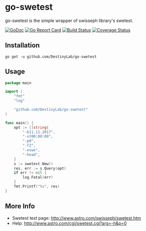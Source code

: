 # go-swetest

go-swetest is the simple wrapper of swisseph library's swetest.

[![GoDoc](https://godoc.org/github.com/DestinyLab/go-swetest?status.svg)](https://godoc.org/github.com/DestinyLab/go-swetest) [![Go Report Card](https://goreportcard.com/badge/github.com/DestinyLab/go-swetest)](https://goreportcard.com/report/github.com/DestinyLab/go-swetest) [![Build Status](https://travis-ci.org/DestinyLab/go-swetest.svg?branch=master)](https://travis-ci.org/DestinyLab/go-swetest) [![Coverage Status](https://coveralls.io/repos/github/DestinyLab/go-swetest/badge.svg?branch=master)](https://coveralls.io/github/DestinyLab/go-swetest?branch=master)

## Installation

```
go get -u github.com/DestinyLab/go-swetest
```

## Usage

```go
package main

import (
	"fmt"
	"log"

	"github.com/DestinyLab/go-swetest"
)

func main() {
	opt := []string{
		"-b11.11.2017",
		"-ut00:00:00",
		"-p0",
		"-fZ",
		"-eswe",
		"-head",
	}
	s := swetest.New()
	res, err := s.Query(opt)
	if err != nil {
		log.Fatal(err)
	}
	fmt.Printf("%s", res)
}
```

## More Info

- Swetest test page: http://www.astro.com/swisseph/swetest.htm
- Help: http://www.astro.com/cgi/swetest.cgi?arg=-h&p=0
